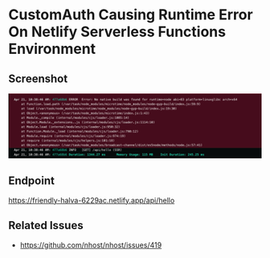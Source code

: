 # CustomAuth Causing Runtime Error On Netlify Serverless Functions Environment

## Screenshot
![](./netlify_runtime_error.png)

## Endpoint
https://friendly-halva-6229ac.netlify.app/api/hello
## Related Issues
- https://github.com/nhost/nhost/issues/419